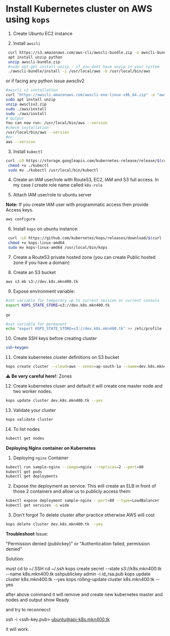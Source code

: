 # Install Kubernetes cluster on AWS using `kops`

1. Create Ubuntu EC2 instance

2. Install `awscli`
~~~sh
 curl https://s3.amazonaws.com/aws-cli/awscli-bundle.zip -o awscli-bundle.zip
 apt install unzip python
 unzip awscli-bundle.zip
 #sudo apt-get install unzip - if you dont have unzip in your system
 ./awscli-bundle/install -i /usr/local/aws -b /usr/local/bin/aws
~~~
or if facing any python issue awscliv2
~~~sh
#awscli v2 installation
curl "https://awscli.amazonaws.com/awscli-exe-linux-x86_64.zip" -o "awscliv2.zip"
sudo apt install unzip
unzip awscliv2.zip
sudo ./aws/install
sudo ./aws/install
# Output
You can now run: /usr/local/bin/aws --version
#check installation
/usr/local/bin/aws --version
#or
aws --version
~~~
3. Install `kubectl`
~~~sh
curl -LO https://storage.googleapis.com/kubernetes-release/release/$(curl -s https://storage.googleapis.com/kubernetes-release/release/stable.txt)/bin/linux/amd64/kubectl
 chmod +x ./kubectl
 sudo mv ./kubectl /usr/local/bin/kubectl
~~~
4. Create an IAM user/role with Route53, EC2, IAM and S3 full access. In my case I create role name called `k8s-role`

5. Attach IAM user/role to ubuntu server

 **Note:** If you create IAM user with programmatic access then provide Access keys.
~~~sh
aws configure
~~~
6. Install `kops` on ubuntu instance:
~~~sh
 curl -LO https://github.com/kubernetes/kops/releases/download/$(curl -s https://api.github.com/repos/kubernetes/kops/releases/latest | grep tag_name | cut -d '"' -f 4)/kops-linux-amd64
 chmod +x kops-linux-amd64
 sudo mv kops-linux-amd64 /usr/local/bin/kops
~~~
7. Create a Route53 private hosted zone (you can create Public hosted zone if you have a domain)

8. Create an S3 bucket
~~~sh
aws s3 mb s3://dev.k8s.mkn400.tk
~~~
9. Expose environment variable:
~~~sh
#set variable for temporary up to current session or current console
export KOPS_STATE_STORE=s3://dev.k8s.mkn400.tk
~~~
or
~~~sh
#set variable for permanent
echo "export KOPS_STATE_STORE=s3://dev.k8s.mkn400.tk" >> /etc/profile
~~~
10. Create SSH keys before creating cluster
~~~sh
ssh-keygen
~~~
11. Create kubernetes cluster definitions on S3 bucket
~~~sh
kops create cluster --cloud=aws --zones=ap-south-1a --name=dev.k8s.mkn400.tk --dns-zone=mkn400.tk --dns private
~~~
:warning: **Be very careful here!**: Zones

12. Create kubernetes cluser and default it will create one master node and two worker nodes.
~~~sh
kops update cluster dev.k8s.mkn400.tk --yes
~~~
13. Validate your cluster
~~~sh
kops validate cluster
~~~
14. To list nodes
~~~sh
kubectl get nodes
~~~

**Deploying Nginx container on Kubernetes**
1. Deploying `nginx` Container
~~~sh
kubectl run sample-nginx --image=nginx --replicas=2 --port=80
kubectl get pods
kubectl get deployments
~~~
2. Expose the deployment as service. This will create an ELB in front of those 2 containers and allow us to publicly access them:
~~~sh
kubectl expose deployment sample-nginx --port=80 --type=LoadBalancer
kubectl get services -o wide
~~~
3. Don't forgot To delete cluster after practice otherwise AWS will cost
~~~sh
kops delete cluster dev.k8s.mkn400.tk --yes
~~~

**Troubleshoot**
Issue:

"Permission denied (publickey)" or "Authentication failed, permission denied"

Solution:

must cd to ~/.SSH
cd ~/.ssh
kops create secret --state s3://k8s.mkn400.tk --name k8s.mkn400.tk sshpublickey admin -i id_rsa.pub
kops update cluster k8s.mkn400.tk --yes
kops rolling-update cluster k8s.mkn400.tk --yes

after above command it will remove and create new kubernetes master and nodes and output show Ready

and try to reconnecct

ssh -i <ssh-key.pub> ubuntu@api-k8s.mkn400.tk

it will work.
